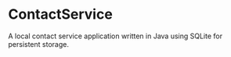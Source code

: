 # ContactService
A local contact service application written in Java using SQLite for persistent storage.
